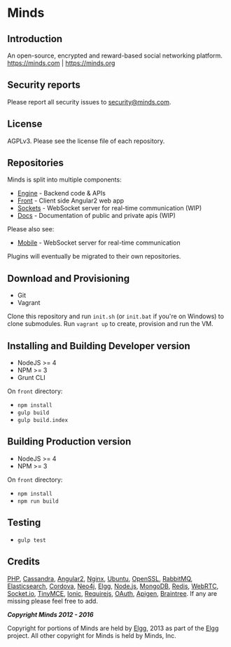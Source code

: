 Minds
==========

## Introduction
An open-source, encrypted and reward-based social networking platform. https://minds.com | https://minds.org

## Security reports
Please report all security issues to security@minds.com.

## License

AGPLv3. Please see the license file of each repository.

## Repositories

Minds is split into multiple components:

- [Engine](https://github.com/Minds/engine) - Backend code & APIs
- [Front](https://github.com/Minds/front) - Client side Angular2 web app
- [Sockets](https://github.com/Minds/sockets) - WebSocket server for real-time communication (WIP)
- [Docs](https://github.com/Minds/docs) - Documentation of public and private apis (WIP)

Please also see:
- [Mobile](https://github.com/Minds/mobile) - WebSocket server for real-time communication

Plugins will eventually be migrated to their own repositories.

## Download and Provisioning

- Git
- Vagrant

Clone this repository and run `init.sh` (or `init.bat` if you're on Windows) to clone submodules. Run
`vagrant up` to create, provision and run the VM.

## Installing and Building Developer version

- NodeJS >= 4
- NPM >= 3
- Grunt CLI

On `front` directory:
- `npm install`
- `gulp build`
- `gulp build.index`

## Building Production version
- NodeJS >= 4
- NPM >= 3

On `front` directory:
- `npm install`
- `npm run build`

## Testing

- `gulp test`

## Credits

[PHP](https://php.net), [Cassandra](http://cassandra.apache.org/), [Angular2](http://angular.io), [Nginx](https://nginx.com), [Ubuntu](https://ubuntu.com), [OpenSSL](https://www.openssl.org/), [RabbitMQ](https://www.rabbitmq.com/), [Elasticsearch](https://www.elastic.co/), [Cordova](https://cordova.apache.org/), [Neo4j](https://neo4j.com/), [Elgg](http://elgg.org), [Node.js](https://nodejs.org/en/), [MongoDB](https://www.mongodb.com/), [Redis](http://redis.io/), [WebRTC](https://webrtc.org/), [Socket.io](http://socket.io/), [TinyMCE](https://www.tinymce.com/), [Ionic](http://ionicframework.com/), [Requirejs](http://requirejs.org/), [OAuth](http://oauth.net/2/), [Apigen](http://www.apigen.org/), [Braintree](https://www.braintreepayments.com/). If any are missing please feel free to add.

___Copyright Minds 2012 - 2016___

Copyright for portions of Minds are held by [Elgg](http://elgg.org), 2013 as part of the [Elgg](http://elgg.org) project. All other copyright for Minds is held by Minds, Inc.
